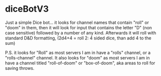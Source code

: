 # diceBotV3

Just a simple Dice bot... it looks for channel names that contain "roll" or "doom" in them, then it will look for input that contains the letter "D" (non case sensitive) followed by a number of any kind. Afterwards it will roll with standard D&D formatting, (2d4+4 = roll 2: 4 sided dice, than add 4 to the sum)

P.S. it looks for "Roll" as most servers I am in have a "rolls" channel, or a "rolls-channel" channel. It also looks for "doom" as most servers I am in have a channel titled "roll-of-doom" or "box-of-doom", aka areas to roll for saving throws.
